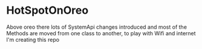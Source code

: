 # HotSpotOnOreo
Above oreo there lots of SystemApi changes introduced and most of the Methods are moved from one class to another, to play with Wifi and internet I'm creating this repo
